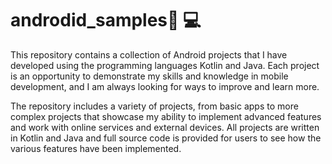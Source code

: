 # androdid_samples🧑‍ 💻

This repository contains a collection of Android projects that I have developed using the programming languages Kotlin and Java. Each project is an opportunity to demonstrate my skills and knowledge in mobile development, and I am always looking for ways to improve and learn more.

The repository includes a variety of projects, from basic apps to more complex projects that showcase my ability to implement advanced features and work with online services and external devices. All projects are written in Kotlin and Java and full source code is provided for users to see how the various features have been implemented.

